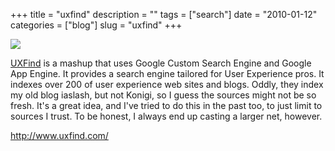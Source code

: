 +++
title = "uxfind"
description = ""
tags = ["search"]
date = "2010-01-12"
categories = ["blog"]
slug = "uxfind"
+++



  <div class="notebook-screenshot"><a href="http://www.uxfind.com/"><img src="http://media.konigi.com/bluga/wt4b4c9fbda2246_large.jpg"/></a></div><p><a href="http://www.uxfind.com/">UXFind</a> is a mashup that uses Google Custom Search Engine and Google App Engine. It provides a search engine tailored for User Experience pros. It indexes over 200 of user experience web sites and blogs. Oddly, they index my old blog iaslash, but not Konigi, so I guess the sources might not be so fresh. It's a great idea, and I've tried to do this in the past too, to just limit to sources I trust. To be honest, I always end up casting a larger net, however.</p>

    
  <a href="http://www.uxfind.com/">http://www.uxfind.com/</a>
